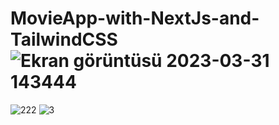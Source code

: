 # MovieApp-with-NextJs-and-TailwindCSS![Ekran görüntüsü 2023-03-31 143444](https://user-images.githubusercontent.com/99664429/229110086-79c2654c-d0fb-434d-b012-3a0fa7c7ffd8.png)
![222](https://user-images.githubusercontent.com/99664429/229110097-ced21d17-4257-46e2-944a-83dd4ccd3e76.png)
![3](https://user-images.githubusercontent.com/99664429/229110106-73e044ef-eae2-4e11-bf96-95fdad4173cd.png)
